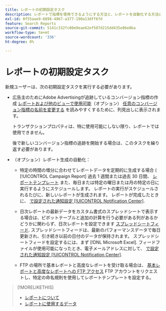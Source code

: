 ```yaml
---
title: レポートの初期設定タスク
description: レポートで指標を使用できるようにする方法と、レポートを自動化する方法について説明します。
exl-id: 0f55aae9-6898-4967-a377-190a13dff6fd
feature: Search Reports
source-git-commit: 5141c332fc00e9eae62ef507d215dd435e86e8ba
workflow-type: tm+mt
source-wordcount: '336'
ht-degree: 0%

---
```


# レポートの初期設定タスク

新規ユーザーは、次の初期設定タスクを実行する必要があります。

* 広告主のためにAdobe Advertisingが追跡しているコンバージョン指標の作成 [レポートおよび他のビューで使用可能](/help/search-social-commerce/admin/conversion-metrics/conversion-metric-edit-available.md)（オプション） [任意のコンバージョン指標の名前を変更する](/help/search-social-commerce/admin/conversion-metrics/conversion-metric-edit-display-name.md) を読みやすくするために、列見出しに表示されます。

  トランザクションプロパティは、特に使用可能にしない限り、レポートでは使用できません。

  後で新しいコンバージョン指標の追跡を開始する場合は、このタスクを繰り返す必要があります。

* （オプション）レポート生成の自動化：

   * 特定の時間の増分に合わせてレポートデータを定期的に生成する場合 ( [!UICONTROL Campaign Report] 過去 1 週間または過去 30 日間、 [レポートテンプレート](/help/search-social-commerce/reports/automation/templates/template-about.md) また、毎日または特定の曜日または月の特定の日に実行するようにスケジュールします。 レポートの実行がスケジュールされるたびに、新しいレポートが生成されます。 レポートが完成したときに、 [で設定された通知設定 [!UICONTROL Notification Center]](/help/search-social-commerce/notifications/notification-about.md).

   * 日次レポートの最新データをカスタム書式のスプレッドシートで表示する場合は、ピボットテーブルと追加の計算を行う必要がある列があるかどうかに関わらず、日次レポートを設定できます [スプレッドシートフィード](/help/search-social-commerce/reports/automation/spreadsheet-feeds/spreadsheet-feed-about.md). スプレッドシートフィードは、最新のパフォーマンスデータで毎日更新され、引き続き以前の日付のデータが保持されます。 スプレッドシートフィードを設定するには、まず [!DNL Microsoft Excel]. フィードファイルが使用可能になったとき、電子メールアドレスに対して、 [で設定された通知設定 [!UICONTROL Notification Center]](/help/search-social-commerce/notifications/notification-about.md).

   * FTP の場所で基本レポートと高度なレポートを受け取る場合は、 [基本レポートと高度なレポートへの FTP アクセス](/help/search-social-commerce/reports/automation/ftp-reports.md) FTP アカウントをリクエストし、特定の命名規則を使用してレポートテンプレートを設定する。

>[!MORELIKETHIS]
>
>* [レポートについて](report-about.md)
>* [レポートに使用するデータ](data-used-for-reports.md)
